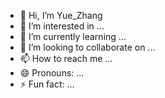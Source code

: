 - 👋 Hi, I’m Yue_Zhang
- 👀 I’m interested in ...
- 🌱 I’m currently learning ...
- 💞️ I’m looking to collaborate on ...
- 📫 How to reach me ...
- 😄 Pronouns: ...
- ⚡ Fun fact: ...

<!---
jhsgwszy/jhsgwszy is a ✨ special ✨ repository because its `README.md` (this file) appears on your GitHub profile.
You can click the Preview link to take a look at your changes.
--->
